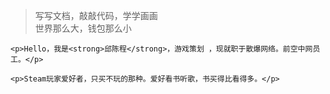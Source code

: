 <blockquote><p>写写文档，敲敲代码，学学画画<br>
    世界那么大，钱包那么小</p></blockquote>

    <p>Hello，我是<strong>邱陈程</strong>，游戏策划 ，现就职于散爆网络。前空中网员工。</p>
    
    <p>Steam玩家爱好者，只买不玩的那种。爱好看书听歌，书买得比看得多。</p>